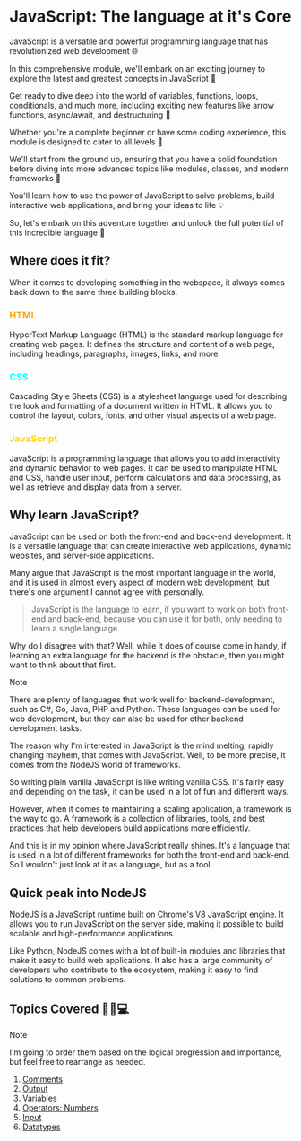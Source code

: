 # JavaScript: The language at it's Core

JavaScript is a versatile and powerful programming language that has revolutionized web development 🌐

In this comprehensive module, we'll embark on an exciting journey to explore the latest and greatest concepts in JavaScript 🚀

Get ready to dive deep into the world of variables, functions, loops, conditionals, and much more, including exciting new features like arrow functions, async/await, and destructuring 🎉

Whether you're a complete beginner or have some coding experience, this module is designed to cater to all levels 🔎

We'll start from the ground up, ensuring that you have a solid foundation before diving into more advanced topics like modules, classes, and modern frameworks 🧱

You'll learn how to use the power of JavaScript to solve problems, build interactive web applications, and bring your ideas to life 💡

So, let's embark on this adventure together and unlock the full potential of this incredible language 🎢

## Where does it fit?

When it comes to developing something in the webspace, it always comes back down to the same three building blocks.

### <span style="color: orange;">HTML</span>

HyperText Markup Language (HTML) is the standard markup language for creating web pages. It defines the structure and content of a web page, including headings, paragraphs, images, links, and more.

### <span style="color: cyan;">CSS</span>

Cascading Style Sheets (CSS) is a stylesheet language used for describing the look and formatting of a document written in HTML. It allows you to control the layout, colors, fonts, and other visual aspects of a web page.

### <span style="color: gold;">JavaScript</span>

JavaScript is a programming language that allows you to add interactivity and dynamic behavior to web pages. It can be used to manipulate HTML and CSS, handle user input, perform calculations and data processing, as well as retrieve and display data from a server.

## Why learn JavaScript?

JavaScript can be used on both the front-end and back-end development. It is a versatile language that can create interactive web applications, dynamic websites, and server-side applications.

Many argue that JavaScript is the most important language in the world, and it is used in almost every aspect of modern web development, but there's one argument I cannot agree with personally.

> JavaScript is the language to learn, if you want to work on both front-end and back-end, because you can use it for both, only needing to learn a single language.

Why do I disagree with that? Well, while it does of course come in handy, if learning an extra language for the backend is the obstacle, then you might want to think about that first.

>[!NOTE]
There are plenty of languages that work well for backend-development, such as C#, Go, Java, PHP and Python. These languages can be used for web development, but they can also be used for other backend development tasks.

The reason why I'm interested in JavaScript is the mind melting, rapidly changing mayhem, that comes with JavaScript. Well, to be more precise, it comes from the NodeJS world of frameworks.

So writing plain vanilla JavaScript is like writing vanilla CSS. It's fairly easy and depending on the task, it can be used in a lot of fun and different ways.

However, when it comes to maintaining a scaling application, a framework is the way to go. A framework is a collection of libraries, tools, and best practices that help developers build applications more efficiently.

And this is in my opinion where JavaScript really shines. It's a language that is used in a lot of different frameworks for both the front-end and back-end. So I wouldn't just look at it as a language, but as a tool.

## Quick peak into NodeJS

NodeJS is a JavaScript runtime built on Chrome's V8 JavaScript engine. It allows you to run JavaScript on the server side, making it possible to build scalable and high-performance applications.

Like Python, NodeJS comes with a lot of built-in modules and libraries that make it easy to build web applications. It also has a large community of developers who contribute to the ecosystem, making it easy to find solutions to common problems.

## Topics Covered 🤖✨💻
>[!NOTE]
I'm going to order them based on the logical progression and importance, but feel free to rearrange as needed.

1.  [Comments](./Basics/Comments.js)
2.  [Output](./Basics/Output.js)
3.  [Variables](./Basics/Variables.js)
4.  [Operators: Numbers](./Operators/Numbers.js)
5.  [Input](./Basics/Input.js)
6.  [Datatypes](./Basics/Datatypes.js)